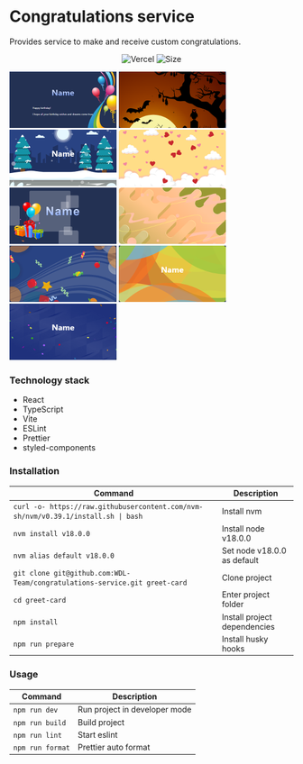 # Congratulations service

Provides service to make and receive custom congratulations.

<div align="center">

![Vercel](https://therealsujitk-vercel-badge.vercel.app/?app=vercel.com/wdl-team/greet-card)
![Size](https://4.vercel.app/github/size/WDL-Team/greet-card)

</div>

![balloons](./src/assets/thumb/dark/balloons.png)
![haunted](./src/assets/thumb/dark/haunted.png)
![snow](./src/assets/thumb/dark/snow.png)
![lovely](./src/assets/thumb/light/lovely.png)
![gifts](./src/assets/thumb/dark/gifts.png)
![inky](./src/assets/thumb/light/inky.png)
![mix](./src/assets/thumb/dark/mix.png)
![bubbles](./src/assets/thumb/light/bubbles.png)
![confetti](./src/assets/thumb/dark/confetti.png)

### Technology stack
+ React
+ TypeScript
+ Vite
+ ESLint
+ Prettier
+ styled-components

### Installation
| Command | Description |
| --- | --- |
| `curl -o- https://raw.githubusercontent.com/nvm-sh/nvm/v0.39.1/install.sh \| bash` | Install nvm |
| `nvm install v18.0.0` | Install node v18.0.0 |
| `nvm alias default v18.0.0` | Set node v18.0.0 as default |
| `git clone git@github.com:WDL-Team/congratulations-service.git greet-card` | Clone project |
| `cd greet-card` | Enter project folder |
| `npm install` | Install project dependencies |
| `npm run prepare` | Install husky hooks |

### Usage
| Command | Description |
| --- | --- |
| `npm run dev` | Run project in developer mode |
| `npm run build` | Build project |
| `npm run lint` | Start eslint |
| `npm run format` | Prettier auto format |
